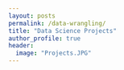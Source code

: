 ```yaml
---
layout: posts
permalink: /data-wrangling/
title: "Data Science Projects"
author_profile: true
header:
  image: "Projects.JPG"
---
```



